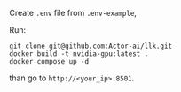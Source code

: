Create `.env` file from `.env-example`,

Run:
```commandline
git clone git@github.com:Actor-ai/llk.git
docker build -t nvidia-gpu:latest .
docker compose up -d
```
than go to `http://<your_ip>:8501`.
